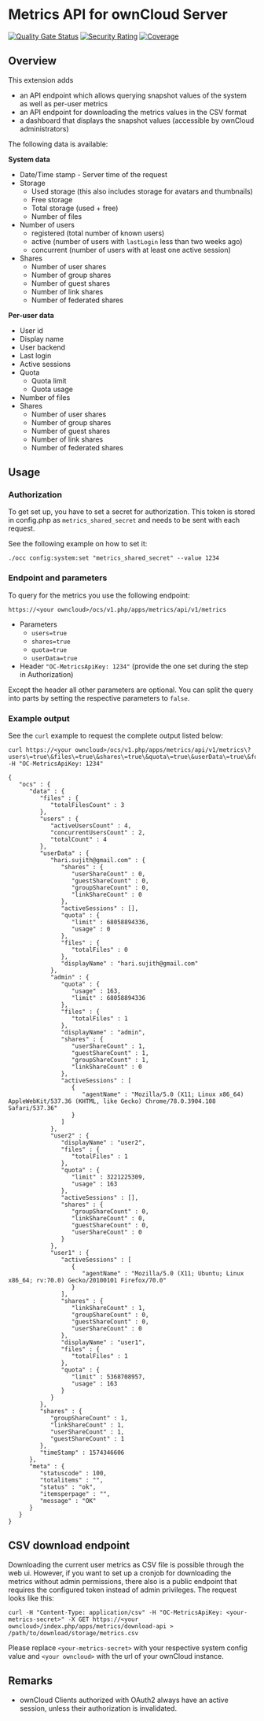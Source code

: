 # Metrics API for ownCloud Server
[![Quality Gate Status](https://sonarcloud.io/api/project_badges/measure?project=owncloud_metrics&metric=alert_status&token=33e765a6b1d44c29d5e92b2b70dfb11359158dfd)](https://sonarcloud.io/dashboard?id=owncloud_metrics)
[![Security Rating](https://sonarcloud.io/api/project_badges/measure?project=owncloud_metrics&metric=security_rating&token=33e765a6b1d44c29d5e92b2b70dfb11359158dfd)](https://sonarcloud.io/dashboard?id=owncloud_metrics)
[![Coverage](https://sonarcloud.io/api/project_badges/measure?project=owncloud_metrics&metric=coverage&token=33e765a6b1d44c29d5e92b2b70dfb11359158dfd)](https://sonarcloud.io/dashboard?id=owncloud_metrics)

## Overview

This extension adds 
- an API endpoint which allows querying snapshot values of the system as well as per-user metrics
- an API endpoint for downloading the metrics values in the CSV format
- a dashboard that displays the snapshot values (accessible by ownCloud administrators)

The following data is available:

**System data**
- Date/Time stamp - Server time of the request
- Storage
  - Used storage (this also includes storage for avatars and thumbnails)
  - Free storage
  - Total storage (used + free)
  - Number of files
- Number of users
  - registered (total number of known users)
  - active (number of users with `lastLogin` less than two weeks ago)
  - concurrent (number of users with at least one active session)
- Shares
  - Number of user shares
  - Number of group shares
  - Number of guest shares
  - Number of link shares
  - Number of federated shares

**Per-user data**
- User id
- Display name
- User backend
- Last login
- Active sessions
- Quota
  - Quota limit
  - Quota usage
- Number of files
- Shares
  - Number of user shares
  - Number of group shares
  - Number of guest shares
  - Number of link shares
  - Number of federated shares

## Usage
### Authorization
To get set up, you have to set a secret for authorization. This token is stored in config.php as `metrics_shared_secret` and needs to be sent with each request.

See the following example on how to set it:

```
./occ config:system:set "metrics_shared_secret" --value 1234
```

### Endpoint and parameters
To query for the metrics you use the following endpoint:

```
https://<your owncloud>/ocs/v1.php/apps/metrics/api/v1/metrics
``` 
- Parameters
  - `users=true`
  - `shares=true`
  - `quota=true`
  - `userData=true`
- Header `"OC-MetricsApiKey: 1234"` (provide the one set during the step in Authorization)
  
Except the header all other parameters are optional. You can split the query into parts by setting the respective parameters to `false`.

### Example output
See the `curl` example to request the complete output listed below:
```
curl https://<your owncloud>/ocs/v1.php/apps/metrics/api/v1/metrics\?users\=true\&files\=true\&shares\=true\&quota\=true\&userData\=true\&format\=json -H "OC-MetricsApiKey: 1234"
```

```
{
   "ocs" : {
      "data" : {
         "files" : {
            "totalFilesCount" : 3
         },
         "users" : {
            "activeUsersCount" : 4,
            "concurrentUsersCount" : 2,
            "totalCount" : 4
         },
         "userData" : {
            "hari.sujith@gmail.com" : {
               "shares" : {
                  "userShareCount" : 0,
                  "guestShareCount" : 0,
                  "groupShareCount" : 0,
                  "linkShareCount" : 0
               },
               "activeSessions" : [],
               "quota" : {
                  "limit" : 68058894336,
                  "usage" : 0
               },
               "files" : {
                  "totalFiles" : 0
               },
               "displayName" : "hari.sujith@gmail.com"
            },
            "admin" : {
               "quota" : {
                  "usage" : 163,
                  "limit" : 68058894336
               },
               "files" : {
                  "totalFiles" : 1
               },
               "displayName" : "admin",
               "shares" : {
                  "userShareCount" : 1,
                  "guestShareCount" : 1,
                  "groupShareCount" : 1,
                  "linkShareCount" : 0
               },
               "activeSessions" : [
                  {
                     "agentName" : "Mozilla/5.0 (X11; Linux x86_64) AppleWebKit/537.36 (KHTML, like Gecko) Chrome/78.0.3904.108 Safari/537.36"
                  }
               ]
            },
            "user2" : {
               "displayName" : "user2",
               "files" : {
                  "totalFiles" : 1
               },
               "quota" : {
                  "limit" : 3221225309,
                  "usage" : 163
               },
               "activeSessions" : [],
               "shares" : {
                  "groupShareCount" : 0,
                  "linkShareCount" : 0,
                  "guestShareCount" : 0,
                  "userShareCount" : 0
               }
            },
            "user1" : {
               "activeSessions" : [
                  {
                     "agentName" : "Mozilla/5.0 (X11; Ubuntu; Linux x86_64; rv:70.0) Gecko/20100101 Firefox/70.0"
                  }
               ],
               "shares" : {
                  "linkShareCount" : 1,
                  "groupShareCount" : 0,
                  "guestShareCount" : 0,
                  "userShareCount" : 0
               },
               "displayName" : "user1",
               "files" : {
                  "totalFiles" : 1
               },
               "quota" : {
                  "limit" : 5368708957,
                  "usage" : 163
               }
            }
         },
         "shares" : {
            "groupShareCount" : 1,
            "linkShareCount" : 1,
            "userShareCount" : 1,
            "guestShareCount" : 1
         },
         "timeStamp" : 1574346606
      },
      "meta" : {
         "statuscode" : 100,
         "totalitems" : "",
         "status" : "ok",
         "itemsperpage" : "",
         "message" : "OK"
      }
   }
}

```

## CSV download endpoint
Downloading the current user metrics as CSV file is possible through the web ui. However, if you want to set up 
a cronjob for downloading the metrics without admin permissions, there also is a public endpoint that requires
the configured token instead of admin privileges. The request looks like this:

`curl -H "Content-Type: application/csv" -H "OC-MetricsApiKey: <your-metrics-secret>" -X GET https://<your owncloud>/index.php/apps/metrics/download-api > /path/to/download/storage/metrics.csv`

Please replace `<your-metrics-secret>` with your respective system config value and `<your owncloud>` with the url of your ownCloud instance.

## Remarks
- ownCloud Clients authorized with OAuth2 always have an active session, unless their authorization is invalidated.
